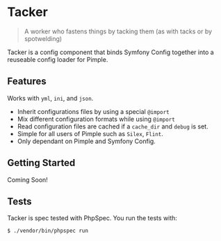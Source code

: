 Tacker
======

> A worker who fastens things by tacking them (as with tacks or by spotwelding)

Tacker is a config component that binds Symfony Config together into
a reuseable config loader for Pimple.

Features
--------

Works with `yml`, `ini`, and `json`.

 * Inherit configurations files by using a special `@import`
 * Mix different configuration formats while using `@import`
 * Read configuration files are cached if a `cache_dir` and `debug` is set.
 * Simple for all users of Pimple such as `Silex`, `Flint`.
 * Only dependant on Pimple and Symfony Config.

 Getting Started
 ---------------

 Coming Soon!

 Tests
 -----

 Tacker is spec tested with PhpSpec. You run the tests with:

 ``` bash
 $ ./vendor/bin/phpspec run
 ```
